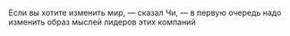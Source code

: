 Если вы хотите изменить мир, — сказал Чи, — в первую очередь надо изменить образ мыслей лидеров этих компаний
